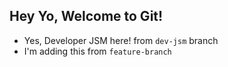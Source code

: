 ## Hey Yo, Welcome to Git!
- Yes, Developer JSM here! from `dev-jsm` branch
- I'm adding this from `feature-branch`
